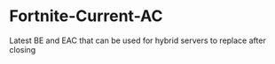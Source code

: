 # Fortnite-Current-AC
Latest BE and EAC that can be used for hybrid servers to replace after closing
